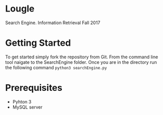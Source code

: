 # Lougle
Search Engine. Information Retrieval Fall 2017

# Getting Started

To get started simply fork the repository from Git.
From the command line tool naigate to the SearchEngine folder.
Once you are in the directory run the following command `python3 searchEngine.py`

# Prerequisites

* Pyhton 3
* MySQL server
